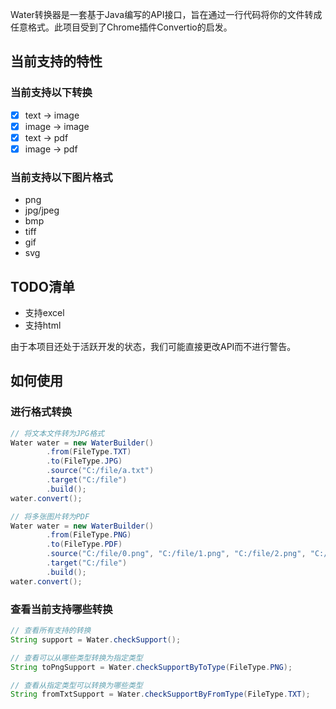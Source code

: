 Water转换器是一套基于Java编写的API接口，旨在通过一行代码将你的文件转成任意格式。此项目受到了Chrome插件Convertio的启发。


## 当前支持的特性

### 当前支持以下转换

-[X] text -> image
-[X] image -> image
-[X] text -> pdf
-[X] image -> pdf

### 当前支持以下图片格式

- png
- jpg/jpeg
- bmp
- tiff
- gif
- svg

## TODO清单

- 支持excel
- 支持html

由于本项目还处于活跃开发的状态，我们可能直接更改API而不进行警告。

## 如何使用
### 进行格式转换
```java
// 将文本文件转为JPG格式
Water water = new WaterBuilder()
        .from(FileType.TXT)
        .to(FileType.JPG)
        .source("C:/file/a.txt")
        .target("C:/file")
        .build();
water.convert();
```

```java
// 将多张图片转为PDF
Water water = new WaterBuilder()
        .from(FileType.PNG)
        .to(FileType.PDF)
        .source("C:/file/0.png", "C:/file/1.png", "C:/file/2.png", "C:/file/3.png")
        .target("C:/file")
        .build();
water.convert();
```

### 查看当前支持哪些转换
```java
// 查看所有支持的转换
String support = Water.checkSupport();

// 查看可以从哪些类型转换为指定类型
String toPngSupport = Water.checkSupportByToType(FileType.PNG);

// 查看从指定类型可以转换为哪些类型
String fromTxtSupport = Water.checkSupportByFromType(FileType.TXT);
```

